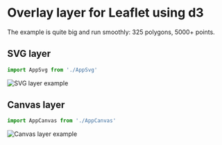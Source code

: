 # Overlay layer for Leaflet using d3

The example is quite big and run smoothly: 325 polygons, 5000+ points.

## SVG layer

```javascript
import AppSvg from './AppSvg'
```

![SVG layer example](./src/demo/svg%20example.gif)

## Canvas layer

```javascript
import AppCanvas from './AppCanvas'
```

![Canvas layer example](./src/demo/canvas%20example.gif)
